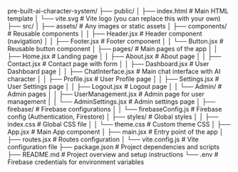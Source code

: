 pre-built-ai-character-system/
├── public/
│   ├── index.html             # Main HTML template
│   └── vite.svg               # Vite logo (you can replace this with your own)
├── src/
│   ├── assets/                # Any images or static assets
│   ├── components/            # Reusable components
│   │   ├── Header.jsx         # Header component (navigation)
│   │   ├── Footer.jsx         # Footer component
│   │   └── Button.jsx         # Reusable button component
│   ├── pages/                 # Main pages of the app
│   │   ├── Home.jsx           # Landing page
│   │   ├── About.jsx          # About page
│   │   ├── Contact.jsx        # Contact page with form
│   │   ├── Dashboard.jsx      # User Dashboard page
│   │   ├── ChatInterface.jsx  # Main chat interface with AI character
│   │   ├── Profile.jsx        # User Profile page
│   │   ├── Settings.jsx       # User Settings page
│   │   ├── Logout.jsx         # Logout page
│   │   └── Admin/             # Admin pages
│   │       ├── UserManagement.jsx # Admin page for user management
│   │       └── AdminSettings.jsx  # Admin settings page
│   ├── firebase/              # Firebase configurations
│   │   └── firebaseConfig.js  # Firebase config (Authentication, Firestore)
│   ├── styles/                # Global styles
│   │   ├── index.css          # Global CSS file
│   │   └── theme.css          # Custom theme CSS
│   ├── App.jsx                # Main App component
│   ├── main.jsx               # Entry point of the app
│   ├── routes.jsx             # Routes configuration
│   └── vite.config.js         # Vite configuration file
├── package.json               # Project dependencies and scripts
├── README.md                  # Project overview and setup instructions
└── .env                       # Firebase credentials for environment variables
